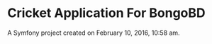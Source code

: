 Cricket Application For BongoBD
===========

A Symfony project created on February 10, 2016, 10:58 am.
